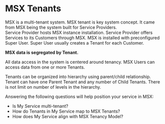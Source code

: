 # MSX Tenants

MSX is a multi-tenant system. MSX tenant is key system concept. It came from MSX being the system built for Service Providers.  
Service Provider hosts MSX instance installation. Service Provider offers Services to its Customers through MSX.
MSX is installed with preconfigured Super User. Super User usually creates a Tenant for each Customer. 

**MSX data is segregated by Tenant.**

All data access in the system is centered around tenancy. MSX Users can access data from one or more Tenants.

Tenants can be organized into hierarchy using parent/child relationship.
Tenant can have one Parent Tenant and any number of Child Tenants. There is not limit on number of levels in the hierarchy. 

Answering the following questions will help position your service in MSX:
* Is My Service multi-tenant?
* How do Tenants in My Service map to MSX Tenants? 
* How does My Service align with MSX Tenancy Model? 
